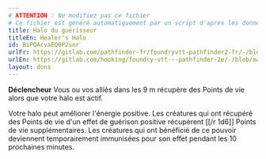 ```yaml
---
# ATTENTION : Ne modifiez pas ce fichier
# Ce fichier est généré automatiquement par un script d'après les données du module Foundry VTT officiel et de sa traduction
title: Halo du guérisseur
titleEn: Healer's Halo
id: BiPQAcvaEO0P2snr
urlFr: https://gitlab.com/pathfinder-fr/foundryvtt-pathfinder2-fr/-/blob/master/data/feats/BiPQAcvaEO0P2snr.htm
urlEn: https://gitlab.com/hooking/foundry-vtt---pathfinder-2e/-/blob/master/packs/data/feats.db/healer-s-halo.json
layout: dons
---
```

**Déclencheur** Vous ou vos alliés dans les 9 m récupère des Points de vie alors que votre halo est actif.

Votre halo peut améliorer l'énergie positive. Les créatures qui ont récupéré des Points de vie d'un effet de guérison positive récupèrent [[/r 1d6]] Points de vie supplémentaires. Les créatures qui ont bénéficié de ce pouvoir deviennent temporairement immunisées pour son effet pendant les 10 prochaines minutes.
